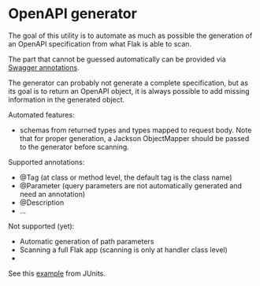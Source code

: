 # OpenAPI generator

The goal of this utility is to automate as much as possible the generation of an
OpenAPI specification from what Flak is able to scan.

The part that cannot be guessed automatically can be provided via 
[Swagger annotations](https://github.com/swagger-api/swagger-core/wiki/Swagger-2.X---Annotations#quick-annotation-overview).

The generator can probably not generate a complete specification, but as its goal is
to return an OpenAPI object, it is always possible to add missing information in the
generated object.

Automated features:
 * schemas from returned types and types mapped to request body. Note that for proper generation, a Jackson ObjectMapper should be passed to the generator before scanning.

Supported annotations:
 * @Tag (at class or method level, the default tag is the class name)
 * @Parameter (query parameters are not automatically generated and need an annotation)
 * @Description
 * ...

Not supported (yet):
 * Automatic generation of path parameters
 * Scanning a full Flak app (scanning is only at handler class level)
 * 

See this [example](https://github.com/pcdv/flak/tree/master/flak-tests/src/test/java/flask/test/SwaggerTest.java)
from JUnits.
